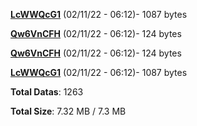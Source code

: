 [**LcWWQcG1**](/data/LcWWQcG1.txt) (02/11/22 - 06:12)- 1087 bytes

[**Qw6VnCFH**](/data/Qw6VnCFH.txt) (02/11/22 - 06:12)- 124 bytes

[**Qw6VnCFH**](/data/Qw6VnCFH.txt) (02/11/22 - 06:12)- 124 bytes

[**LcWWQcG1**](/data/LcWWQcG1.txt) (02/11/22 - 06:12)- 1087 bytes

**Total Datas**: 1263

**Total Size**: 7.32 MB / 7.3 MB